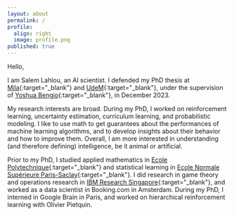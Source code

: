 ```yaml
---
layout: about
permalink: /
profile:
  align: right
  image: profile.png
published: true
---
```


Hello,

I am Salem Lahlou, an AI scientist. I defended my PhD thesis at [Mila](https://mila.quebec/en/){:target="_blank"} and [UdeM](https://www.umontreal.ca/en){:target="_blank"}, under the supervision of [Yoshua Bengio](https://yoshuabengio.org/){:target="_blank"}, in December 2023.

My research interests are broad. During my PhD, I worked on reinforcement learning, uncertainty estimation, curriculum learning, and probabilistic modeling. I like to use math to get guarantees about the performances of machine learning algorithms, and to develop insights about their behavior and how to improve them. Overall, I am more interested in understanding (and therefore defining) intelligence, be it animal or artificial.

Prior to my PhD, I studied applied mathematics in [Ecole Polytechnique](https://www.polytechnique.edu/){:target="_blank"} and statistical learning in [Ecole Normale Supérieure Paris-Saclay](https://ens-paris-saclay.fr/){:target="_blank"}. I did research in game theory and operations research in [IBM Research Singapore](https://researcher.watson.ibm.com/researcher/view_group.php?id=8131){:target="_blank"}, and worked as a data scientist in Booking.com in Amsterdam. During my PhD, I interned in Google Brain in Paris, and worked on hierarchical reinforcement learning with Olivier Pietquin.